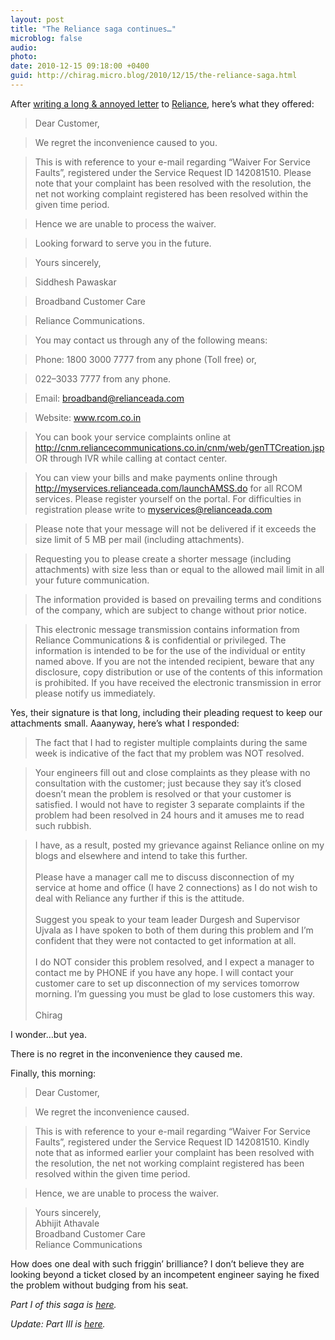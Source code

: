 ```yaml
---
layout: post
title: "The Reliance saga continues…"
microblog: false
audio: 
photo: 
date: 2010-12-15 09:18:00 +0400
guid: http://chirag.micro.blog/2010/12/15/the-reliance-saga.html
---
```

<p>After <a href="http://blog.chirag.biz/post/35718711445/dear-reliance-you-need-work" target="_blank">writing a long &amp; annoyed letter</a> to <a href="http://www.rcom.co.in/Rcom/personal/home/index.html" target="_blank">Reliance</a>, here’s what they offered:</p>
<blockquote>Dear Customer,</blockquote>
<blockquote>We regret the inconvenience caused to you.</blockquote>
<blockquote>This is with reference to your e-mail regarding “Waiver For Service Faults”, registered under the Service Request ID 142081510. Please note that your complaint has been resolved with the resolution, the net not working complaint registered has been resolved within the given time period.</blockquote>
<blockquote>Hence we are unable to process the waiver.</blockquote>
<blockquote>Looking forward to serve you in the future.</blockquote>
<blockquote>Yours sincerely,</blockquote>
<blockquote>Siddhesh Pawaskar</blockquote>
<blockquote>Broadband Customer Care</blockquote>
<blockquote>Reliance Communications.</blockquote>
<blockquote>You may contact us through any of the following means:</blockquote>
<blockquote>Phone: 1800 3000 7777 from any phone (Toll free) or,</blockquote>
<blockquote>022–3033 7777 from any phone.</blockquote>
<blockquote>Email: <a href="mailto:broadband@relianceada.com" target="_blank">broadband@relianceada.com</a>
</blockquote>
<blockquote>Website: <a href="http://www.rcom.co.in/" target="_blank">www.rcom.co.in</a>
</blockquote>
<blockquote>You can book your service complaints online at <a href="http://cnm.reliancecommunications.co.in/cnm/web/genTTCreation.jsp" target="_blank">http://cnm.reliancecommunications.co.in/cnm/web/genTTCreation.jsp</a> OR through IVR while calling at contact center.</blockquote>
<blockquote>You can view your bills and make payments online through <a href="http://myservices.relianceada.com/launchAMSS.do" target="_blank">http://myservices.relianceada.com/launchAMSS.do</a> for all RCOM services. Please register yourself on the portal. For difficulties in registration please write to <a href="mailto:myservices@relianceada.com" target="_blank">myservices@relianceada.com</a>
</blockquote>
<blockquote>Please note that your message will not be delivered if it exceeds the size limit of 5 MB per mail (including attachments).</blockquote>
<blockquote>Requesting you to please create a shorter message (including attachments) with size less than or equal to the allowed mail limit in all your future communication.</blockquote>
<blockquote>The information provided is based on prevailing terms and conditions of the company, which are subject to change without prior notice.</blockquote>
<blockquote>This electronic message transmission contains information from Reliance Communications &amp; is confidential or privileged. The information is intended to be for the use of the individual or entity named above. If you are not the intended recipient, beware that any disclosure, copy distribution or use of the contents of this information is prohibited. If you have received the electronic transmission in error please notify us immediately.</blockquote>
<p>Yes, their signature is that long, including their pleading request to keep our attachments small. Aaanyway, here’s what I responded:</p>
<blockquote>The fact that I had to register multiple complaints during the same week is indicative of the fact that my problem was NOT resolved.</blockquote>
<blockquote>Your engineers fill out and close complaints as they please with no consultation with the customer; just because they say it’s closed doesn’t mean the problem is resolved or that your customer is satisfied. I would not have to register 3 separate complaints if the problem had been resolved in 24 hours and it amuses me to read such rubbish.</blockquote>
<blockquote>I have, as a result, posted my grievance against Reliance online on my blogs and elsewhere and intend to take this further.<br><br>Please have a manager call me to discuss disconnection of my service at home and office (I have 2 connections) as I do not wish to deal with Reliance any further if this is the attitude.<br><br>Suggest you speak to your team leader Durgesh and Supervisor Ujvala as I have spoken to both of them during this problem and I’m confident that they were not contacted to get information at all.<br><br>I do NOT consider this problem resolved, and I expect a manager to contact me by PHONE if you have any hope. I will contact your customer care to set up disconnection of my services tomorrow morning. I’m guessing you must be glad to lose customers this way.<br><br>Chirag</blockquote>
<p>I wonder…but yea.</p>
<p>There is no regret in the inconvenience they caused me.</p>
<p>Finally, this morning:</p>
<blockquote>Dear Customer,</blockquote>
<blockquote>We regret the inconvenience caused.</blockquote>
<blockquote>This is with reference to your e-mail regarding “Waiver For Service Faults”, registered under the Service Request ID 142081510. Kindly note that as informed earlier your complaint has been resolved with the resolution, the net not working complaint registered has been resolved within the given time period.</blockquote>
<blockquote>Hence, we are unable to process the waiver.</blockquote>
<blockquote>Yours sincerely,<br>Abhijit Athavale<br>Broadband Customer Care<br>Reliance Communications</blockquote>
<p>How does one deal with such friggin’ brilliance? I don’t believe they are looking beyond a ticket closed by an incompetent engineer saying he fixed the problem without budging from his seat.</p>
<p><em>Part I of this saga is </em><a href="http://blog.chirag.biz/post/35718711445/dear-reliance-you-need-work" target="_blank"><em>here</em></a><em>.</em></p>
<p><em>Update: Part III is </em><a href="http://blog.chirag.biz/post/35719417837/reliance-part-iii-and-im-done" target="_blank"><em>here</em></a><em>.</em></p>
